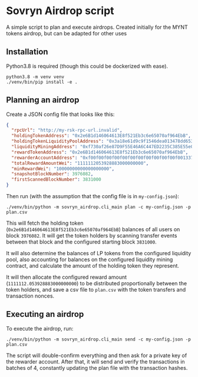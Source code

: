 Sovryn Airdrop script
=====================

A simple script to plan and execute airdrops. Created initially for the MYNT tokens airdrop,
but can be adapted for other uses

Installation
------------

Python3.8 is required (though this could be dockerized with ease).

```shell
python3.8 -m venv venv
./venv/bin/pip install -e .
```

Planning an airdrop
-------------------

Create a JSON config file that looks like this:

```json
{
  "rpcUrl": "http://my-rsk-rpc-url.invalid",
  "holdingTokenAddress": "0x2e6B1d146064613E8f521Eb3c6e65070af964EbB",
  "holdingTokenLiquidityPoolAddress": "0x3a18e61d9c9f1546dea013478dd653c793098f17",
  "liquidityMiningAddress": "0xf730af26e87D9F55E46A6C447ED2235C385E55e0",
  "rewardTokenAddress": "0x2e6B1d146064613E8f521Eb3c6e65070af964EbB",
  "rewarderAccountAddress": "0xf00f00f00f00f00f00f00f00f00f00f00f001337",
  "totalRewardAmountWei": "1111112053928883000000000",
  "minRewardWei": "10000000000000000000",
  "snapshotBlockNumber": 3976082,
  "firstScannedBlockNumber": 3831000
}
```

Then run (with the assumption that the config file is in `my-config.json`):

```shell
./venv/bin/python -m sovryn_airdrop.cli_main plan -c my-config.json -p plan.csv
```

This will fetch the holding token (`0x2e6B1d146064613E8f521Eb3c6e65070af964EbB`) balances
of all users on block `3976082`. It will get the token holders by scanning transfer events
between that block and the configured starting block `3831000`.

It will also determine the balances of LP tokens from the configured liquidity pool,
also accounting for balances on the configured liquidity mining contract, and calculate
the amount of the holding token they represent.

It will then allocate the configured reward amount (`1111112.053928883000000000`) to be
distributed proportionally between the token holders, and save a csv file to `plan.csv`
with the token transfers and transaction nonces.

Executing an airdrop
--------------------

To execute the airdrop, run:

```shell
./venv/bin/python -m sovryn_airdrop.cli_main send -c my-config.json -p plan.csv
```

The script will double-confirm everything and then ask for a private key of the rewarder account.
After that, it will send and verify the transactions in batches of 4, constantly updating the plan
file with the transaction hashes.